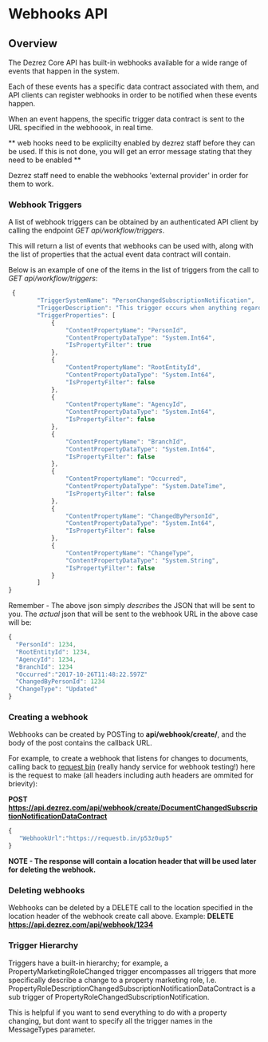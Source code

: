 # Webhooks API

## Overview
The Dezrez Core API has built-in webhooks available for a wide range of events that happen in the system.

Each of these events has a specific data contract associated with them, and API clients can register webhooks in order to be notified when these events happen.

When an event happens, the specific trigger data contract is sent to the URL specified in the webhoook, in real time.

** web hooks need to be explicilty enabled by dezrez staff before they can be used.  If this is not done, you will get an error message stating that they need to be enabled **

Dezrez staff need to enable the webhooks 'external provider' in order for them to work.

### Webhook Triggers
A list of webhook triggers can be obtained by an authenticated API client by calling the endpoint *GET api/workflow/triggers*.

This will return a list of events that webhooks can be used with, along with the list of properties that the actual event data contract will contain.

Below is an example of one of the items in the list of triggers from the call to *GET api/workflow/triggers*:

```javascript
 {
        "TriggerSystemName": "PersonChangedSubscriptionNotification",
        "TriggerDescription": "This trigger occurs when anything regarding a person changes.",
        "TriggerProperties": [
            {
                "ContentPropertyName": "PersonId",
                "ContentPropertyDataType": "System.Int64",
                "IsPropertyFilter": true
            },
            {
                "ContentPropertyName": "RootEntityId",
                "ContentPropertyDataType": "System.Int64",
                "IsPropertyFilter": false
            },
            {
                "ContentPropertyName": "AgencyId",
                "ContentPropertyDataType": "System.Int64",
                "IsPropertyFilter": false
            },
            {
                "ContentPropertyName": "BranchId",
                "ContentPropertyDataType": "System.Int64",
                "IsPropertyFilter": false
            },
            {
                "ContentPropertyName": "Occurred",
                "ContentPropertyDataType": "System.DateTime",
                "IsPropertyFilter": false
            },
            {
                "ContentPropertyName": "ChangedByPersonId",
                "ContentPropertyDataType": "System.Int64",
                "IsPropertyFilter": false
            },
            {
                "ContentPropertyName": "ChangeType",
                "ContentPropertyDataType": "System.String",
                "IsPropertyFilter": false
            }
        ]
}
```
    
Remember - The above json simply *describes* the JSON that will be sent to you.  The *actual* json that will be sent to the webhook URL in the above case will be:
```javascript
{
  "PersonId": 1234,
  "RootEntityId": 1234,
  "AgencyId": 1234,
  "BranchId": 1234
  "Occurred":"2017-10-26T11:48:22.597Z"
  "ChangedByPersonId": 1234
  "ChangeType": "Updated"
}
```

### Creating a webhook
Webhooks can be created by POSTing to **api/webhook/create/<TriggerSystemName>**, and the body of the post contains the callback URL.
 
For example, to create a webhook that listens for changes to documents, calling back to [request bin](https://requestb.in) (really handy service for webhook testing!) here is the request to make (all headers including auth headers are ommited for brievity):
 
 **POST https://api.dezrez.com/api/webhook/create/DocumentChangedSubscriptionNotificationDataContract**
 ```javascript
 {
	"WebhookUrl":"https://requestb.in/p53z0up5"
}
 ```
**NOTE - The response will contain a location header that will be used later for deleting the webhook.**

### Deleting webhooks
Webhooks can be deleted by a DELETE call to the location specified in the location header of the webhook create call above.
Example:
**DELETE https://api.dezrez.com/api/webhook/1234**

### Trigger Hierarchy
Triggers have a built-in hierarchy; for example, a PropertyMarketingRoleChanged trigger encompasses all triggers that more specifically describe a change to a property marketing role, I.e.  
PropertyRoleDescriptionChangedSubscriptionNotificationDataContract is a sub trigger of PropertyRoleChangedSubscriptionNotification.

This is helpful if you want to send everything to do with a property changing, but dont want to specify all the trigger names in the MessageTypes parameter.
